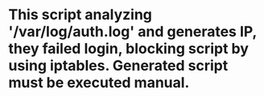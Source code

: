 # This script analyzing '/var/log/auth.log' and generates IP, they failed login, blocking script by using iptables. Generated script must be executed manual.
